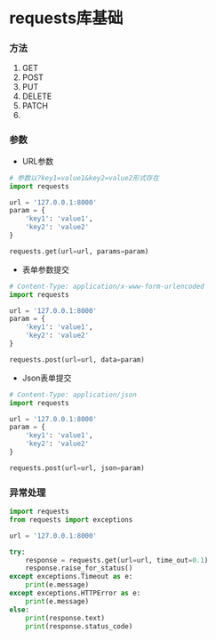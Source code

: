 # requests库基础


### 方法

1. GET
2. POST
3. PUT
4. DELETE
5. PATCH
6. 

### 参数

* URL参数

```python
# 参数以?key1=value1&key2=value2形式存在
import requests

url = '127.0.0.1:8000'
param = {
    'key1': 'value1',
    'key2': 'value2'
}

requests.get(url=url, params=param)
```

* 表单参数提交

```python
# Content-Type: application/x-www-form-urlencoded
import requests

url = '127.0.0.1:8000'
param = {
    'key1': 'value1',
    'key2': 'value2'
}

requests.post(url=url, data=param)
```

* Json表单提交

```python
# Content-Type: application/json
import requests

url = '127.0.0.1:8000'
param = {
    'key1': 'value1',
    'key2': 'value2'
}

requests.post(url=url, json=param)
```

### 异常处理

```python
import requests
from requests import exceptions

url = '127.0.0.1:8000'

try:
    response = requests.get(url=url, time_out=0.1)
    response.raise_for_status()
except exceptions.Timeout as e:
    print(e.message)
except exceptions.HTTPError as e:
    print(e.message)
else:
    print(response.text)
    print(response.status_code)
```
